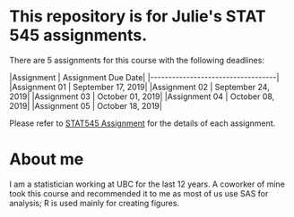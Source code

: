 
# This repository is for Julie's STAT 545 assignments.  

There are 5 assignments for this course with the following deadlines:

|Assignment |	Assignment Due Date|
|-----------------------------------|
|Assignment 01	| September 17, 2019|
|Assignment 02	| September 24, 2019|
|Assignment 03	| October 01, 2019|
|Assignment 04	| October 08, 2019|
|Assignment 05	| October 18, 2019|


Please refer to [STAT545 Assignment](https://stat545.stat.ubc.ca/evaluation/assignments/) for the details of each assignment.


# About me
I am a statistician working at UBC for the last 12 years.  A coworker of mine took this course and recommended it to me as most of us use SAS for analysis; R is used mainly for creating figures.
